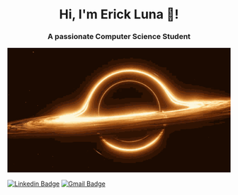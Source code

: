 <h1 align="center">Hi, I'm Erick Luna 👋</a>!</h1>
<h3 align="center">A passionate Computer Science Student</h3>

[![](https://raw.githubusercontent.com/elunac19/elunac19/master/black-hole.gif)](https://github.com/elunac19)

[![Linkedin Badge](https://img.shields.io/badge/Erick_Luna_Carrada-0A66C2.svg?style=for-the-badge&logo=LinkedIn&logoColor=white)](www.linkedin.com/in/erick-luna-carrada)
[![Gmail Badge](https://img.shields.io/badge/Elunac19-EA4335.svg?style=for-the-badge&logo=Gmail&logoColor=white)](mailto:elunac19@gmail.com) 
